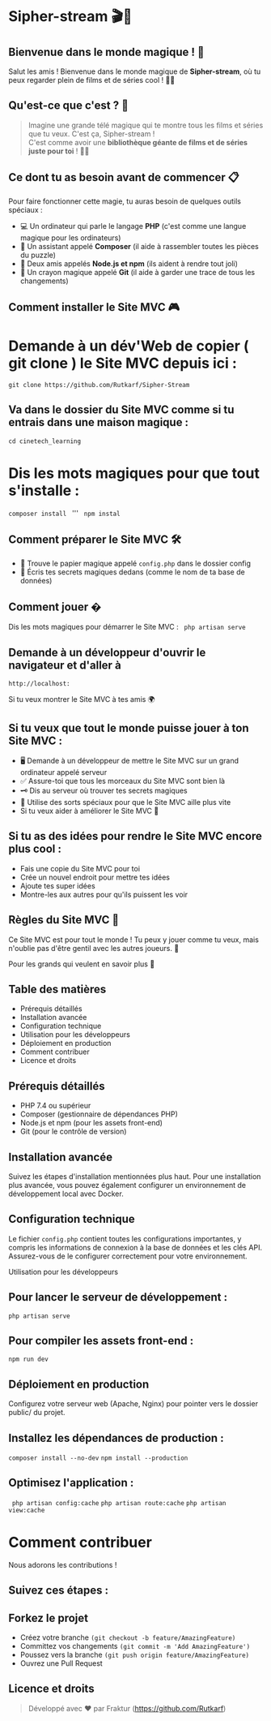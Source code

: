 # Sipher-stream 🎬🍿

## Bienvenue dans le monde magique ! 🌈

Salut les amis ! Bienvenue dans le monde magique de **Sipher-stream**, où tu peux regarder plein de films et de séries cool ! 🌟🎥

## Qu'est-ce que c'est ? 🤔

> Imagine une grande télé magique qui te montre tous les films et séries que tu veux. C'est ça, Sipher-stream !  
> C'est comme avoir une **bibliothèque géante de films et de séries juste pour toi** ! 🎥🍿

## Ce dont tu as besoin avant de commencer 📋

Pour faire fonctionner cette magie, tu auras besoin de quelques outils spéciaux :

- 💻 Un ordinateur qui parle le langage **PHP** (c'est comme une langue magique pour les ordinateurs)
- 🧩 Un assistant appelé **Composer** (il aide à rassembler toutes les pièces du puzzle)
- 🎨 Deux amis appelés **Node.js et npm** (ils aident à rendre tout joli)
- 📝 Un crayon magique appelé **Git** (il aide à garder une trace de tous les changements)

## Comment installer le Site MVC 🎮

# Demande à un dév'Web de copier ( git clone ) le Site MVC depuis ici :

``` git clone https://github.com/Rutkarf/Sipher-Stream ```

## Va dans le dossier du Site MVC comme si tu entrais dans une maison magique :
``` cd cinetech_learning ```

# Dis les mots magiques pour que tout s'installe :
```composer install ``` '''
``` npm instal``` 

## Comment préparer le Site MVC 🛠️
- 📄 Trouve le papier magique appelé ```config.php``` dans le dossier config
- 🔐 Écris tes secrets magiques dedans (comme le nom de ta base de données)

## Comment jouer �
Dis les mots magiques pour démarrer le Site MVC :
``` php artisan serve```

## Demande à un développeur d'ouvrir le navigateur et d'aller à 
``` http://localhost: ```

Si tu veux montrer le Site MVC à tes amis 🌍

## Si tu veux que tout le monde puisse jouer à ton Site MVC :
- 🖥️ Demande à un développeur de mettre le Site MVC sur un grand ordinateur appelé serveur
- ✅ Assure-toi que tous les morceaux du Site MVC sont bien là
- 🗝️ Dis au serveur où trouver tes secrets magiques
- 🚀 Utilise des sorts spéciaux pour que le Site MVC aille plus vite
- Si tu veux aider à améliorer le Site MVC 🙌

## Si tu as des idées pour rendre le Site MVC encore plus cool :

- Fais une copie du Site MVC pour toi
- Crée un nouvel endroit pour mettre tes idées
- Ajoute tes super idées
- Montre-les aux autres pour qu'ils puissent les voir

## Règles du Site MVC 📜
Ce Site MVC est pour tout le monde ! Tu peux y jouer comme tu veux, mais n'oublie pas d'être gentil avec les autres joueurs. 🤝

Pour les grands qui veulent en savoir plus 🧐

## Table des matières
- Prérequis détaillés
- Installation avancée
- Configuration technique
- Utilisation pour les développeurs
- Déploiement en production
- Comment contribuer
- Licence et droits

## Prérequis détaillés
- PHP 7.4 ou supérieur
- Composer (gestionnaire de dépendances PHP)
- Node.js et npm (pour les assets front-end)
- Git (pour le contrôle de version)

## Installation avancée
Suivez les étapes d'installation mentionnées plus haut. Pour une installation plus avancée, vous pouvez également configurer un environnement de développement local avec Docker.

## Configuration technique
Le fichier ``` config.php ``` contient toutes les configurations importantes, y compris les informations de connexion à la base de données et les clés API. Assurez-vous de le configurer correctement pour votre environnement.

Utilisation pour les développeurs

## Pour lancer le serveur de développement :
``` php artisan serve ```

## Pour compiler les assets front-end :
``` npm run dev ```

## Déploiement en production
Configurez votre serveur web (Apache, Nginx) pour pointer vers le dossier public/ du projet.

## Installez les dépendances de production :
``` composer install --no-dev ```
``` npm install --production ```

## Optimisez l'application :
``` php artisan config:cache``` 
``` php artisan route:cache ```
``` php artisan view:cache ```

# Comment contribuer
 Nous adorons les contributions !

## Suivez ces étapes :

## Forkez le projet
- Créez votre branche ```(git checkout -b feature/AmazingFeature)```
- Committez vos changements ```(git commit -m 'Add AmazingFeature')```
- Poussez vers la branche ```(git push origin feature/AmazingFeature)```
- Ouvrez une Pull Request

## Licence et droits
> Développé avec ❤️ par Fraktur (https://github.com/Rutkarf)

